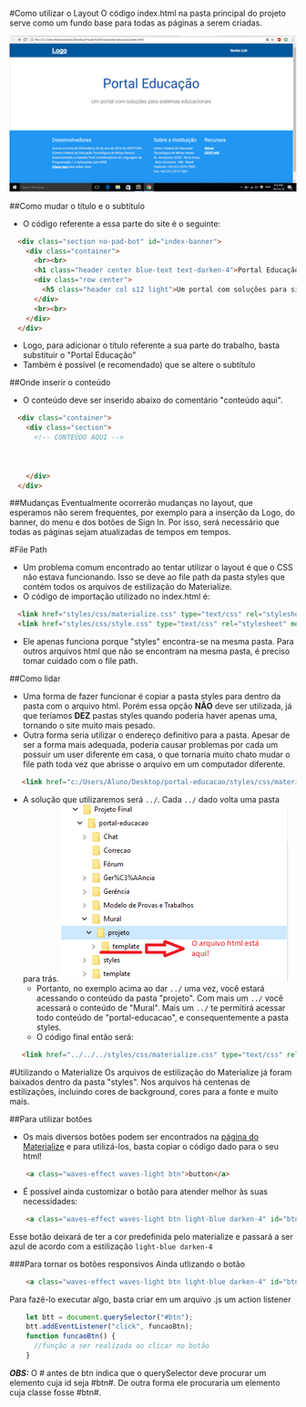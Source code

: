 #Como utilizar o Layout
O código index.html na pasta principal do projeto serve como um fundo base para todas as páginas a serem criadas.

![Imagem do layout][layout]

##Como mudar o título e o subtítulo
- O código referente a essa parte do site é o seguinte:  
```html
  <div class="section no-pad-bot" id="index-banner">
    <div class="container">
      <br><br>
      <h1 class="header center blue-text text-darken-4">Portal Educação</h1>
      <div class="row center">
        <h5 class="header col s12 light">Um portal com soluções para sistemas educacionais</h5>
      </div>
      <br><br>
    </div>
  </div>
```
- Logo, para adicionar o título referente a sua parte do trabalho, basta substituir o "Portal Educação"
- Também é possível (e recomendado) que se altere o subtítulo

##Onde inserir o conteúdo
- O conteúdo deve ser inserido abaixo do comentário "conteúdo aqui".
```html
  <div class="container">
    <div class="section">
      <!-- CONTEÚDO AQUI -->

      

    </div>
  </div>
 ```

##Mudanças
Eventualmente ocorrerão mudanças no layout, que esperamos não serem frequentes, por exemplo para a inserção da Logo, do banner, do menu
e dos botões de Sign In. Por isso, será necessário que todas as páginas sejam atualizadas de tempos em tempos.

#File Path
- Um problema comum encontrado ao tentar utilizar o layout é que o CSS não estava funcionando. Isso se deve ao file path da pasta styles
que contém todos os arquivos de estilização do Materialize.  
- O código de importação utilizado no index.html é:
```html
  <link href="styles/css/materialize.css" type="text/css" rel="stylesheet" media="screen,projection"/>
  <link href="styles/css/style.css" type="text/css" rel="stylesheet" media="screen,projection"/>
```
- Ele apenas funciona porque "styles" encontra-se na mesma pasta. Para outros arquivos html que não se encontram na mesma pasta,
é preciso tomar cuidado com o file path.

##Como lidar
- Uma forma de fazer funcionar é copiar a pasta styles para dentro da pasta com o arquivo html. Porém essa opção **NÃO** deve ser
utilizada, já que teríamos **DEZ** pastas styles quando poderia haver apenas uma, tornando o site muito mais pesado.  
- Outra forma seria utilizar o endereço definitivo para a pasta. Apesar de ser a forma mais adequada, poderia causar problemas por
cada um possuir um user diferente em casa, o que tornaria muito chato mudar o file path toda vez que abrisse o arquivo em um computador
diferente.
```html
   <link href="c:/Users/Aluno/Desktop/portal-educacao/styles/css/materialize.css" type="text/css" rel="stylesheet" media="screen,projection"/>
```
- A solução que utilizaremos será ``../``. Cada ``../`` dado volta uma pasta para trás.
![Imagem exemplificando file path][file path]  
  - Portanto, no exemplo acima ao dar ``../`` uma vez, você estará acessando o conteúdo da pasta "projeto". Com mais um ``../`` você
acessará o conteúdo de "Mural". Mais um ``../`` te permitirá acessar todo conteúdo de "portal-educacao", e consequentemente a pasta styles.  
  - O código final então será:
```html
   <link href="../../../styles/css/materialize.css" type="text/css" rel="stylesheet" media="screen,projection"/>
```

#Utilizando o Materialize
Os arquivos de estilização do Materialize já foram baixados dentro da pasta "styles". Nos arquivos há centenas de estilizações,
incluindo cores de background, cores para a fonte e muito mais.

##Para utilizar botões
- Os mais diversos botões podem ser encontrados na [página do Materialize][pag materialize] e para utilizá-los, basta copiar o código
dado para o seu html!
```html
    <a class="waves-effect waves-light btn">button</a>
```
- É possível ainda customizar o botão para atender melhor às suas necessidades:
```html
    <a class="waves-effect waves-light btn light-blue darken-4" id="btn">button</a>
```
Esse botão deixará de ter a cor predefinida pelo materialize e passará a ser azul de acordo com a estilização ``light-blue darken-4``

###Para tornar os botões responsivos
Ainda utlizando o botão
```html
    <a class="waves-effect waves-light btn light-blue darken-4" id="btn">button</a>
```
Para fazê-lo executar algo, basta criar em um arquivo .js um action listener
```js
    let btt = document.querySelector("#btn");
    btt.addEventListener("click", funcaoBtn);
    function funcaoBtn() {
      //função a ser realizada ao clicar no botão
    }
```

**_OBS:_** O # antes de btn indica que o querySelector deve procurar um elemento cuja id seja #btn#. De outra forma ele procuraria
um elemento cuja classe fosse #btn#.


[layout]: https://github.com/paula-mr/Aplica-es-para-Web/blob/master/apresent/1.PNG
[file path]: https://github.com/paula-mr/Aplica-es-para-Web/blob/master/apresent/2.PNG
[pag materialize]: http://materializecss.com/buttons.html
